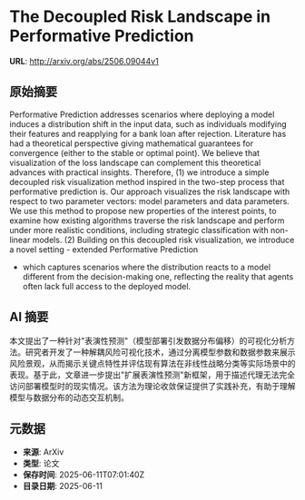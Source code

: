 # The Decoupled Risk Landscape in Performative Prediction

**URL**: http://arxiv.org/abs/2506.09044v1

## 原始摘要

Performative Prediction addresses scenarios where deploying a model induces a
distribution shift in the input data, such as individuals modifying their
features and reapplying for a bank loan after rejection. Literature has had a
theoretical perspective giving mathematical guarantees for convergence (either
to the stable or optimal point). We believe that visualization of the loss
landscape can complement this theoretical advances with practical insights.
Therefore, (1) we introduce a simple decoupled risk visualization method
inspired in the two-step process that performative prediction is. Our approach
visualizes the risk landscape with respect to two parameter vectors: model
parameters and data parameters. We use this method to propose new properties of
the interest points, to examine how existing algorithms traverse the risk
landscape and perform under more realistic conditions, including strategic
classification with non-linear models. (2) Building on this decoupled risk
visualization, we introduce a novel setting - extended Performative Prediction
- which captures scenarios where the distribution reacts to a model different
from the decision-making one, reflecting the reality that agents often lack
full access to the deployed model.


## AI 摘要

本文提出了一种针对"表演性预测"（模型部署引发数据分布偏移）的可视化分析方法。研究者开发了一种解耦风险可视化技术，通过分离模型参数和数据参数来展示风险景观，从而揭示关键点特性并评估现有算法在非线性战略分类等实际场景中的表现。基于此，文章进一步提出"扩展表演性预测"新框架，用于描述代理无法完全访问部署模型时的现实情况。该方法为理论收敛保证提供了实践补充，有助于理解模型与数据分布的动态交互机制。

## 元数据

- **来源**: ArXiv
- **类型**: 论文
- **保存时间**: 2025-06-11T07:01:40Z
- **目录日期**: 2025-06-11
